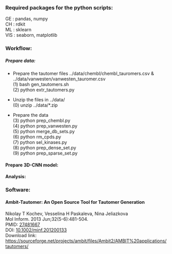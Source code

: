 ### Required packages for the python scripts:
GE  : pandas, numpy\
CH  : rdkit\
ML  : sklearn\
VIS : seaborn, matplotlib

### Workflow:
##### Prepare data:
* Prepare the tautomer files ../data/chembl/chembl_tauromers.csv & ../data/vanwesten/vanwesten_tauromer.csv\
(1) bash gen_tautomers.sh \
(2) python extr_tautomers.py

* Unzip the files in ../data/\
(0) unzip ../data/*.zip

* Prepare the data\
(3) python prep_chembl.py\
(4) python prep_vanwesten.py\
(5) python merge_db_sets.py\
(6) python rm_cpds.py\
(7) python sel_kinases.py\
(8) python prep_dense_set.py\
(9) python prep_sparse_set.py

#### Prepare 3D-CNN model:

#### Analysis:

### Software:
#### Ambit-Tautomer: An Open Source Tool for Tautomer Generation
Nikolay T Kochev, Vesselina H Paskaleva, Nina Jeliazkova\
Mol Inform. 2013 Jun;32(5-6):481-504.\
PMID: [27481667](https://pubmed.ncbi.nlm.nih.gov/27481667/)\
DOI: [10.1002/minf.201200133](https://onlinelibrary.wiley.com/doi/abs/10.1002/minf.201200133)\
Download link: https://sourceforge.net/projects/ambit/files/Ambit2/AMBIT%20applications/tautomers/
